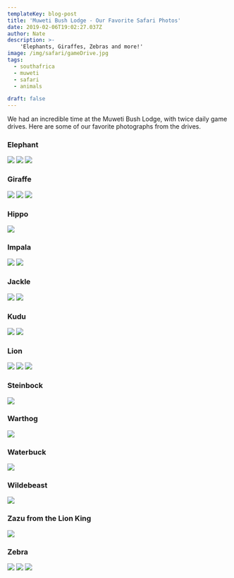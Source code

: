 ```yaml
---
templateKey: blog-post
title: 'Muweti Bush Lodge - Our Favorite Safari Photos'
date: 2019-02-06T19:02:27.037Z
author: Nate
description: >- 
    'Elephants, Giraffes, Zebras and more!'
image: /img/safari/gameDrive.jpg
tags:
  - southafrica
  - muweti
  - safari
  - animals 

draft: false
---
```

We had an incredible time at the Muweti Bush Lodge, with twice daily game drives. Here are some of our favorite photographs from the drives. 

### Elephant

![](/img/safari/elephantDrinkingWater.jpg)
![](/img/safari/elephantMomAndBaby.jpg)
![](/img/safari/elephantRaiseTrunk.jpg)

### Giraffe

![](/img/safari/giraffeAtSunsetLandscape.jpg)
![](/img/safari/giraffeHeadsAboveTrees.jpg)
![](/img/safari/giraffeTwoAdultAndBaby.jpg)

### Hippo

![](/img/safari/hippos.jpeg)

### Impala

![](/img/safari/impalaButt.jpg)
![](/img/safari/impalaProfile.jpg)

### Jackle

![](/img/safari/jackleAndFood.jpg)
![](/img/safari/jackleyawn.jpg)

### Kudu

![](/img/safari/kuduFighting.jpg)
![](/img/safari/kuduSmile.jpg)

### Lion

![](/img/safari/lionMaleFace.jpg)
![](/img/safari/lionMaleProfile.jpg)
![](/img/safari/lionsGroupColorCorrected.jpg)

### Steinbock

![](/img/safari/steinbockSolo.jpg)

### Warthog

![](/img/safari/warthog.jpg)

### Waterbuck

![](/img/safari/waterbuckFemale.jpg)

### Wildebeast

![](/img/safari/wildebeastProfileLookingAway.jpg)

### Zazu from the Lion King

![](/img/safari/zazu.jpg)

### Zebra

![](/img/safari/zebraAndAdult.jpg)
![](/img/safari/zebraBand1.jpg)
![](/img/safari/zebrasFighting.jpg)

